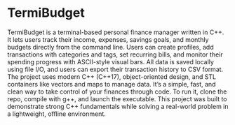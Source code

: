 # TermiBudget

TermiBudget is a terminal-based personal finance manager written in C++. It lets users track their income, expenses, savings goals, and monthly budgets directly from the command line. Users can create profiles, add transactions with categories and tags, set recurring bills, and monitor their spending progress with ASCII-style visual bars. All data is saved locally using file I/O, and users can export their transaction history to CSV format. The project uses modern C++ (C++17), object-oriented design, and STL containers like vectors and maps to manage data. It’s a simple, fast, and clean way to take control of your finances through code. To run it, clone the repo, compile with g++, and launch the executable. This project was built to demonstrate strong C++ fundamentals while solving a real-world problem in a lightweight, offline environment.
